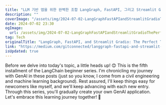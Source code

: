 ```yaml
---
title: "LLM 기반 앱을 위한 완벽한 조합 LangGraph, FastAPI, 그리고 Streamlit Gradio"
description: ""
coverImage: "/assets/img/2024-07-02-LangGraphFastAPIandStreamlitGradioThePerfectTrioforLLM-PoweredApps_0.png"
date: 2024-07-02 23:30
ogImage: 
  url: /assets/img/2024-07-02-LangGraphFastAPIandStreamlitGradioThePerfectTrioforLLM-PoweredApps_0.png
tag: Tech
originalTitle: "LangGraph, FastAPI, and Streamlit Gradio: The Perfect Trio for LLM-Powered Apps"
link: "https://medium.com/gitconnected/langgraph-fastapi-and-streamlit-gradio-the-perfect-trio-for-ai-development-f1a82775496a"
isUpdated: true
---
```






Before we delve into today's topic, a little heads up! 😊
This is the fifth installment of the LangChain beginner series. I'm chronicling my journey with GenAI in these posts (just so you know, I come from a civil engineering and machine learning background). Rest assured, I'll keep things easy for newcomers like myself, and we'll keep advancing with each new entry. Through this series, you'll gradually create your own GenAI application. Let's embrace this learning journey together! 🤗